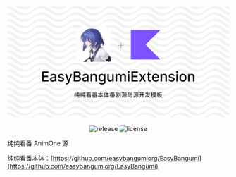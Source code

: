 ![纯纯看番本体番剧源](./headline.png)  

<p align="center">
  <img alt="release" src="https://img.shields.io/github/v/release/heyanLE/EasyBangumi-Extension-animeone" />
  <img alt="license" src="https://img.shields.io/github/license/easybangumiorg/EasyBangumiExtension" />
</p>

纯纯看番 AnimOne 源

纯纯看番本体：[https://github.com/easybangumiorg/EasyBangumi](https://github.com/easybangumiorg/EasyBangumi)

